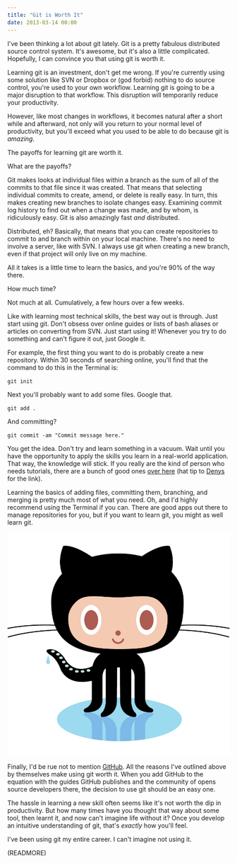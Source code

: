 ```yaml
---
title: "Git is Worth It"
date: 2013-03-14 00:00
---
```


I've been thinking a lot about git lately. Git is a pretty fabulous distributed source control system. It's awesome, but it's also a little complicated. Hopefully, I can convince you that using git is worth it.

Learning git is an investment, don't get me wrong. If you're currently using some solution like SVN or Dropbox or (god forbid) nothing to do source control, you're used to your own workflow. Learning git is going to be a major disruption to that workflow. This disruption will temporarily reduce your productivity.

However, like most changes in workflows, it becomes natural after a short while and afterward, not only will you return to your normal level of productivity, but you'll exceed what you used to be able to do because git is _amazing_.

The payoffs for learning git are worth it.

What are the payoffs?

Git makes looks at individual files within a branch as the sum of all of the commits to that file since it was created. That means that selecting individual commits to create, amend, or delete is really easy. In turn, this makes creating new branches to isolate changes easy. Examining commit log history to find out when a change was made, and by whom, is ridiculously easy. Git is also amazingly fast _and_ distributed.

Distributed, eh? Basically, that means that you can create repositories to commit to and branch within on your local machine. There's no need to involve a server, like with SVN. I always use git when creating a new branch, even if that project will only live on my machine.

All it takes is a little time to learn the basics, and you're 90% of the way there.

How much time?

Not much at all. Cumulatively, a few hours over a few weeks.

Like with learning most technical skills, the best way out is through. Just start using git. Don't obsess over online guides or lists of bash aliases or articles on converting from SVN. Just start using it! Whenever you try to do something and can't figure it out, just Google it.

For example, the first thing you want to do is probably create a new repository. Within 30 seconds of searching online, you'll find that the command to do this in the Terminal is:

```
git init
```

Next you'll probably want to add some files. Google that.

```
git add .
```

And committing?

```
git commit -am "Commit message here."
```

You get the idea. Don't try and learn something in a vacuum. Wait until you have the opportunity to apply the skills you learn in a real-world application. That way, the knowledge will stick. If you really are the kind of person who needs tutorials, there are a bunch of good ones [over here](http://sixrevisions.com/resources/git-tutorials-beginners/) (hat tip to [Denys](https://twitter.com/greenden) for the link).

Learning the basics of adding files, committing them, branching, and merging is pretty much most of what you need. Oh, and I'd highly recommend using the Terminal if you can. There are good apps out there to manage repositories for you, but if you want to learn git, you might as well learn git.

 ![](/img/import/blog/git-is-worth-it/56C4CDA339D049EE87411775232D33CF.jpg)

Finally, I'd be rue not to mention [GitHub](http://github.com). All the reasons I've outlined above by themselves make using git worth it. When you add GitHub to the equation with the guides GitHub publishes and the community of opens source developers there, the decision to use git should be an easy one.

The hassle in learning a new skill often seems like it's not worth the dip in productivity. But how many times have you thought that way about some tool, then learnt it, and now can't imagine life without it? Once you develop an intuitive understanding of git, that's _exactly_ how you'll feel.

I've been using git my entire career. I can't imagine not using it.

(READMORE)
